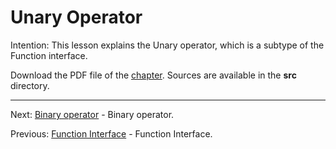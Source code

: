 # Unary Operator

Intention: This lesson explains the Unary operator, which is a subtype of the Function interface.

Download the PDF file of the [chapter](chapter_8.pdf). Sources are available in the <b>src</b> directory. 


<hr>

Next: [Binary operator](chapter_9.md "Binary operator") - Binary operator.

Previous: [Function Interface](chapter_7.md "Function Interface") - Function Interface.